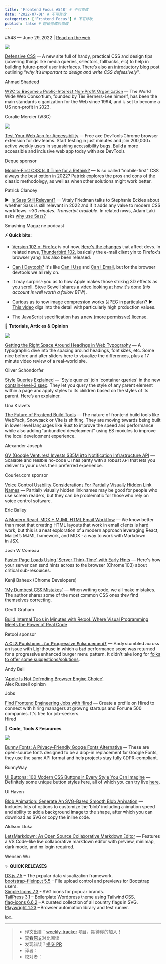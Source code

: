 ```yaml
---
title: 'Frontend Focus #548' # 不可修改
date: '2022-07-01' # 不可修改
categories: ['Frontend Focus'] # 不可修改
publish: false # 翻译完成后修改
---
```


<!--以上是预览信息，图片一张或限制百字左右，前者优先，全文请使用二级及以下标题-->
<!-- more -->

#​548 — June 29, 2022 | [Read on the web](https://frontendfoc.us/link/125495/web)

[![](https://res.cloudinary.com/cpress/image/upload/w_1280,e_sharpen:60/v1656503463/wbc0ynljwfimm8qslysc.png)](https://frontendfoc.us/link/125496/web)

[Defensive CSS](https://frontendfoc.us/link/125496/web "defensivecss.dev") — A new site full of handy, practical CSS and design tips (covering things like media queries, selectors, fallbacks, etc) to help in building future-proof user interfaces. There’s also [an introductory blog post](https://frontendfoc.us/link/125497/web) outlining “_why it’s important to design and write CSS defensively_”.

Ahmad Shadeed

[W3C to Become a Public-Interest Non-Profit Organization](https://frontendfoc.us/link/125498/web "www.w3.org") — The World Wide Web Consortium, founded by Tim Berners-Lee himself, has been the main standards organization for the Web since 1994, and is set to become a US non-profit in 2023.

Coralie Mercier (W3C)

[![](https://copm.s3.amazonaws.com/e136965e.png)](https://frontendfoc.us/link/125499/web)

[Test Your Web App for Accessibility](https://frontendfoc.us/link/125499/web "chrome.google.com") — Free axe DevTools Chrome browser extension for dev teams. Start testing in just minutes and join 200,000+ active weekly users in squashing accessibility bugs. Build a more accessible and inclusive web app today with axe DevTools.

Deque sponsor

[Mobile-First CSS: Is It Time for a Rethink?](https://frontendfoc.us/link/125500/web "alistapart.com") — Is so called "mobile-first" CSS always the best option in 2022? Patrick explores the pros and cons of the classic methodology, as well as when other solutions might work better.

Patrick Clancey

▶  [Is Sass Still Relevant?](https://frontendfoc.us/link/125501/web "www.smashingmagazine.com") — Vitaly Friedman talks to Stephanie Eckles about whether Sass is still relevant in 2022 and if it adds any value to modern CSS workflows. _~30 minutes. Transcript available_. In related news, Adam Laki asks [why use Sass?](https://frontendfoc.us/link/125523/web)

Smashing Magazine podcast

**⚡️ Quick bits:**

*   [Version 102 of Firefox](https://frontendfoc.us/link/125502/web) is out now. [Here's the changes](https://frontendfoc.us/link/125503/web) that affect devs. In related news, [Thunderbird 102](https://frontendfoc.us/link/125562/web), basically the e-mail client yin to Firefox's browser yang, has also been released.
    
*   [Can I Devtools?](https://frontendfoc.us/link/125505/web) It's like [Can I Use](https://frontendfoc.us/link/125506/web) and [Can I Email](https://frontendfoc.us/link/125507/web), but for the browser devtools we all rely on.
    
*   It may surprise you as to how Apple makes those striking 3D effects as you scroll. Steve Sewell [shares a video looking at how it's done](https://frontendfoc.us/link/125508/web) (_his account is well worth a follow BTW_).
    
*   Curious as to how image compression works (JPEG in particular)? [▶️ This video](https://frontendfoc.us/link/125509/web) digs into the detail with particularly high production values.
    
*   The JavaScript specification has [a new (more permissive) license](https://frontendfoc.us/link/125504/web).
    

📙 **Tutorials, Articles & Opinion**

[![](https://res.cloudinary.com/cpress/image/upload/w_1280,e_sharpen:60/jteearwl5mzydvzqfo1e.jpg)](https://frontendfoc.us/link/125511/web)

[Getting the Right Space Around Headings in Web Typography](https://frontendfoc.us/link/125511/web "pimpmytype.com") — A typographic dive into the spacing around headings, font sizes, etc. Some nice before and after sliders here to visualize the differences, plus a 17 minute video review of a real-world site.

Oliver Schöndorfer

[Style Queries Explained](https://frontendfoc.us/link/125556/web "una.im") — 'Style queries' join 'container queries' in the new [contain-level-3 spec](https://frontendfoc.us/link/125557/web). They let you query the style of any parent element within a page and apply styles to its children based on the styles of its parent. Here’s an explainer.

Una Kravets

[The Future of Frontend Build Tools](https://frontendfoc.us/link/125510/web "www.smashingmagazine.com") — The nature of frontend build tools like WebPack, Snowpack or Vite is shifting. They are moving towards being built in lower level languages like Rust to improve the speed and performance while also adding “unbundled development” using ES modules to improve the local development experience.

Alexander Joseph

[GV (Google Ventures) Invests $35M into Notification Infrastructure API](https://frontendfoc.us/link/125512/web "www.courier.com") — Scalable and reliable no-code UI has parity with a robust API that lets you deliver to your users their preferred experience.

Courier.com sponsor

[Voice Control Usability Considerations For Partially Visually Hidden Link Names](https://frontendfoc.us/link/125514/web "www.smashingmagazine.com") — Partially visually hidden link names may be good for people who use screen readers, but they can be problematic for those who rely on voice control software.

Eric Bailey

[A Modern React, MDX + MJML HTML Email Workflow](https://frontendfoc.us/link/125516/web "www.joshwcomeau.com") — We know better than most that creating HTML layouts that work in email clients is hard work, but this is a neat exploration of a modern approach leveraging React, Mailjet’s MJML framework, and MDX - a way to work with Markdown in JSX.

Josh W Comeau

[Faster Page Loads Using 'Server Think-Time' with Early Hints](https://frontendfoc.us/link/125519/web "developer.chrome.com") — Here's how your server can send hints across to the browser (Chrome 103) about critical sub-resources.

Kenji Baheux (Chrome Developers)

['My Dumbest CSS Mistakes'](https://frontendfoc.us/link/125513/web "css-tricks.com") — When writing code, we all make mistakes. The author shares some of the most common CSS ones they find themselves correcting.

Geoff Graham

[Build Internal Tools in Minutes with Retool, Where Visual Programming Meets the Power of Real Code](https://frontendfoc.us/link/125526/web "retool.com")

Retool sponsor

[A CLS Punishment for Progressive Enhancement?](https://frontendfoc.us/link/125520/web "piccalil.li") — Andy stumbled across an issue with Lighthouse in which a bad performance score was returned for a progressive enhanced burger menu pattern. It didn’t take long for [folks to offer some suggestions/solutions](https://frontendfoc.us/link/125521/web).

Andy Bell

['Apple Is Not Defending Browser Engine Choice'](https://frontendfoc.us/link/125522/web)  
Alex Russell opinion

Jobs

[Find Frontend Engineering Jobs with Hired](https://frontendfoc.us/link/125524/web) — Create a profile on Hired to connect with hiring managers at growing startups and Fortune 500 companies. It's free for job-seekers.  
Hired

🔧 **Code, Tools & Resources**

[![](https://res.cloudinary.com/cpress/image/upload/w_1280,e_sharpen:60/v1656503744/tgqkezo7pkzsvedknibg.png)](https://frontendfoc.us/link/125525/web)

[Bunny Fonts: A Privacy-Friendly Google Fonts Alternative](https://frontendfoc.us/link/125525/web "fonts.bunny.net") — These are open-source fonts designed to be a drop-in replacement for Google Fonts, they use the same API format and help projects stay fully GDPR-compliant.

BunnyWay

[UI Buttons: 100 Modern CSS Buttons in Every Style You Can Imagine](https://frontendfoc.us/link/125527/web "github.com") — Definitely some unique button styles here, all of which you can try live [here](https://frontendfoc.us/link/125528/web).

UI Haven

[Blob Animation: Generate An SVG-Based Smooth Blob Animation](https://frontendfoc.us/link/125558/web "blobanimation.com") — Includes lots of options to customize the ‘blob’ including animation speed and ability to add a background image to the shape, after which you can download as SVG or copy the inline code.

Aldison Lluka

[LetsMarkdown: An Open Source Collaborative Markdown Editor](https://frontendfoc.us/link/125529/web "letsmarkdown.com") — Features a VS Code-like live collaborative markdown editor with preview, minimap, dark mode, and no login required.

Wensen Wu

✨ **QUICK RELEASES**

[D3.js 7.5](https://frontendfoc.us/link/125530/web) – The popular data visualization framework.  
[bootstrap-fileinput 5.5](https://frontendfoc.us/link/125532/web) – File upload control and previews for Bootstrap users.  
[Simple Icons 7.3](https://frontendfoc.us/link/125534/web) – SVG icons for popular brands.  
[TailPress 3.1](https://frontendfoc.us/link/125535/web) – Boilerplate Wordpress theme using Tailwind CSS.  
[flag-icons 6.6.2](https://frontendfoc.us/link/125537/web) – A curated collection of all country flags in SVG.  
[Playwright 1.23](https://frontendfoc.us/link/125538/web) – Browser automation library and test runner.

[Ipx.](https://frontendfoc.us/link/125554/web)

---
> * 译文出自：[weekly-tracker](https://github.com/FEDarling/weekly-tracker) 项目，期待你的加入！
> * [查看原文](https://frontendfoc.us/issues/548)对比阅读
> * 发现错误？[提交 PR](https://github.com/FEDarling/weekly-tracker/blob/main/weeklys/frontend_focus/548)
> * 译者：
> * 校对者：
